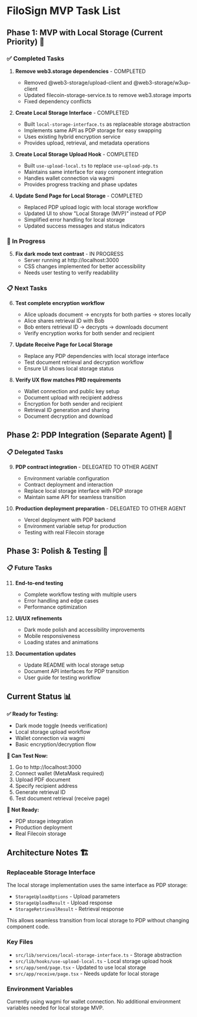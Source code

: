 # FiloSign MVP Task List

## Phase 1: MVP with Local Storage (Current Priority) 🎯

### ✅ Completed Tasks
1. **Remove web3.storage dependencies** - COMPLETED
   - Removed @web3-storage/upload-client and @web3-storage/w3up-client
   - Updated filecoin-storage-service.ts to remove web3.storage imports
   - Fixed dependency conflicts

2. **Create Local Storage Interface** - COMPLETED
   - Built `local-storage-interface.ts` as replaceable storage abstraction
   - Implements same API as PDP storage for easy swapping
   - Uses existing hybrid encryption service
   - Provides upload, retrieval, and metadata operations

3. **Create Local Storage Upload Hook** - COMPLETED
   - Built `use-upload-local.ts` to replace `use-upload-pdp.ts`
   - Maintains same interface for easy component integration
   - Handles wallet connection via wagmi
   - Provides progress tracking and phase updates

4. **Update Send Page for Local Storage** - COMPLETED
   - Replaced PDP upload logic with local storage workflow
   - Updated UI to show "Local Storage (MVP)" instead of PDP
   - Simplified error handling for local storage
   - Updated success messages and status indicators

### 🔄 In Progress
5. **Fix dark mode text contrast** - IN PROGRESS
   - Server running at http://localhost:3000
   - CSS changes implemented for better accessibility
   - Needs user testing to verify readability

### 📋 Next Tasks
6. **Test complete encryption workflow**
   - Alice uploads document → encrypts for both parties → stores locally
   - Alice shares retrieval ID with Bob
   - Bob enters retrieval ID → decrypts → downloads document
   - Verify encryption works for both sender and recipient

7. **Update Receive Page for Local Storage**
   - Replace any PDP dependencies with local storage interface
   - Test document retrieval and decryption workflow
   - Ensure UI shows local storage status

8. **Verify UX flow matches PRD requirements**
   - Wallet connection and public key setup
   - Document upload with recipient address
   - Encryption for both sender and recipient
   - Retrieval ID generation and sharing
   - Document decryption and download

## Phase 2: PDP Integration (Separate Agent) 🔄

### 📋 Delegated Tasks
9. **PDP contract integration** - DELEGATED TO OTHER AGENT
   - Environment variable configuration
   - Contract deployment and interaction
   - Replace local storage interface with PDP storage
   - Maintain same API for seamless transition

10. **Production deployment preparation** - DELEGATED TO OTHER AGENT
    - Vercel deployment with PDP backend
    - Environment variable setup for production
    - Testing with real Filecoin storage

## Phase 3: Polish & Testing 📝

### 📋 Future Tasks
11. **End-to-end testing**
    - Complete workflow testing with multiple users
    - Error handling and edge cases
    - Performance optimization

12. **UI/UX refinements**
    - Dark mode polish and accessibility improvements
    - Mobile responsiveness
    - Loading states and animations

13. **Documentation updates**
    - Update README with local storage setup
    - Document API interfaces for PDP transition
    - User guide for testing workflow

## Current Status 📊

**✅ Ready for Testing:**
- Dark mode toggle (needs verification)
- Local storage upload workflow
- Wallet connection via wagmi
- Basic encryption/decryption flow

**🧪 Can Test Now:**
1. Go to http://localhost:3000
2. Connect wallet (MetaMask required)
3. Upload PDF document
4. Specify recipient address
5. Generate retrieval ID
6. Test document retrieval (receive page)

**🚫 Not Ready:**
- PDP storage integration
- Production deployment
- Real Filecoin storage

## Architecture Notes 🏗️

### Replaceable Storage Interface
The local storage implementation uses the same interface as PDP storage:
- `StorageUploadOptions` - Upload parameters
- `StorageUploadResult` - Upload response
- `StorageRetrievalResult` - Retrieval response

This allows seamless transition from local storage to PDP without changing component code.

### Key Files
- `src/lib/services/local-storage-interface.ts` - Storage abstraction
- `src/lib/hooks/use-upload-local.ts` - Local storage upload hook
- `src/app/send/page.tsx` - Updated to use local storage
- `src/app/receive/page.tsx` - Needs update for local storage

### Environment Variables
Currently using wagmi for wallet connection. No additional environment variables needed for local storage MVP.
